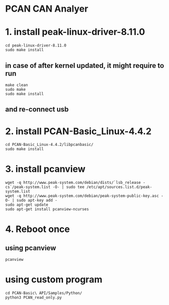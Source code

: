 # PCAN CAN Analyer

# 1. install peak-linux-driver-8.11.0
```
cd peak-linux-driver-8.11.0
sudo make install
```
## in case of after kernel updated, it might require to run
```
make clean
sudo make
sudo make install
```
## and re-connect usb

# 2. install PCAN-Basic_Linux-4.4.2
```
cd PCAN-Basic_Linux-4.4.2/libpcanbasic/
sudo make install
```

# 3. install pcanview 
```
wget -q http://www.peak-system.com/debian/dists/`lsb_release -cs`/peak-system.list -O- | sudo tee /etc/apt/sources.list.d/peak-system.list
wget -q http://www.peak-system.com/debian/peak-system-public-key.asc -O- | sudo apt-key add -
sudo apt-get update
sudo apt-get install pcanview-ncurses
```

# 4. Reboot once

## using pcanview
```
pcanview
```

# using custom program
```
cd PCAN-Basic\ API/Samples/Python/
python3 PCAN_read_only.py
```
